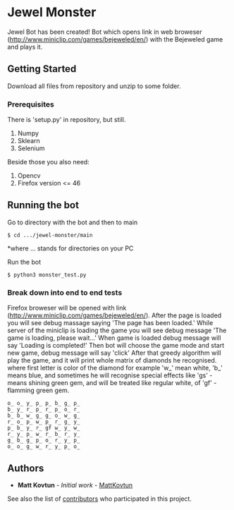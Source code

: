 # Jewel Monster

Jewel Bot has been created!
Bot which opens link in web broweser (http://www.miniclip.com/games/bejeweled/en/)
with the Bejeweled game and plays it. 

## Getting Started

Download all files from repository and unzip to some folder.


### Prerequisites

There is 'setup.py' in repository, but still.

1. Numpy
2. Sklearn
3. Selenium

Beside those you also need:

1. Opencv
2. Firefox version <= 46


## Running the bot

Go to directory with the bot and then to main 

```
$ cd .../jewel-monster/main
```

*where ... stands for directories on your PC

Run the bot 

```
$ python3 monster_test.py
```


### Break down into end to end tests

Firefox broweser will be opened with link (http://www.miniclip.com/games/bejeweled/en/).
After the page is loaded you will see debug massage saying 'The page has been loaded.'
While server of the miniclip is loading the game you will see debug message 'The game is loading, please wait...'
When game is loaded debug message will say 'Loading is completed!'
Then bot will choose the game mode and start new game, debug message will say 'click'
After that greedy algorithm will play the game, and it will print whole matrix of diamonds he recognised.
where first letter is color of the diamond for example 'w_' mean white, 'b_' means blue, and sometimes he will recognise special 
effects like 'gs' - means shining green gem, and will be treated like regular white, of 'gf' - flamming green gem.

```
o_ o_ y_ p_ p_ b_ g_ p_
b_ y_ r_ p_ r_ p_ o_ r_
b_ b_ w_ g_ g_ o_ w_ g_
r_ o_ p_ w_ p_ r_ g_ y_
p_ b_ y_ r_ gf w_ y_ w_
r_ y_ p_ w_ r_ b_ r_ y_
g_ b_ g_ p_ o_ r_ y_ p_
o_ o_ g_ w_ r_ y_ p_ o_

```


## Authors

* **Matt Kovtun** - *Initial work* - [MattKovtun](https://github.com/MattKovtun)

See also the list of [contributors](https://github.com/your/project/contributors) who participated in this project.




